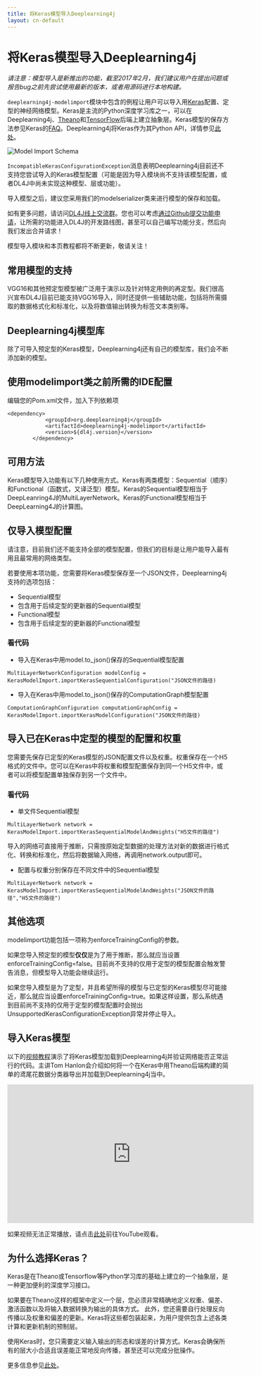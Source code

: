 ```yaml
---
title: 将Keras模型导入Deeplearning4j
layout: cn-default
---
```


# 将Keras模型导入Deeplearning4j

*请注意：模型导入是新推出的功能，截至2017年2月，我们建议用户在提出问题或报告bug之前先尝试使用最新的版本，或者用源码进行本地构建。* 

`deeplearning4j-modelimport`模块中包含的例程让用户可以导入用[Keras](https://keras.io/)配置、定型的神经网络模型。Keras是主流的Python深度学习库之一，可以在Deeplearning4j、[Theano](http://deeplearning.net/software/theano/)和[TensorFlow](https://www.tensorflow.org)后端上建立抽象层。Keras模型的保存方法参见Keras的[FAQ](https://keras.io/getting-started/faq/#how-can-i-save-a-keras-model)。Deeplearning4j将Keras作为其Python API，详情参见[此处](https://github.com/crockpotveggies/dl4j-examples/tree/keras-examples/dl4j-keras-examples)。

![Model Import Schema](../img/model-import-keras.png)

`IncompatibleKerasConfigurationException`消息表明Deeplearning4j目前还不支持您尝试导入的Keras模型配置（可能是因为导入模块尚不支持该模型配置，或者DL4J中尚未实现这种模型、层或功能）。

导入模型之后，建议您采用我们的modelserializer类来进行模型的保存和加载。 

如有更多问题，请访问[DL4J线上交流群](https://gitter.im/deeplearning4j/deeplearning4j)。您也可以考虑[通过Github提交功能申请](https://github.com/deeplearning4j/deeplearning4j/issues)，让所需的功能进入DL4J的开发路线图，甚至可以自己编写功能分支，然后向我们发出合并请求！

模型导入模块和本页教程都将不断更新，敬请关注！

## 常用模型的支持

VGG16和其他预定型模型被广泛用于演示以及针对特定用例的再定型。我们很高兴宣布DL4J目前已能支持VGG16导入，同时还提供一些辅助功能，包括将所需摄取的数据格式化和标准化，以及将数值输出转换为标签文本类别等。  

## Deeplearning4j模型库

除了可导入预定型的Keras模型，Deeplearning4j还有自己的模型库，我们会不断添加新的模型。 

## 使用modelimport类之前所需的IDE配置

编辑您的Pom.xml文件，加入下列依赖项

```
<dependency>
            <groupId>org.deeplearning4j</groupId>
            <artifactId>deeplearning4j-modelimport</artifactId>
            <version>${dl4j.version}</version>
        </dependency>
```

## 可用方法

Keras模型导入功能有以下几种使用方式。Keras有两类模型：Sequential（顺序）和Functional（函数式，又译泛型）模型。Keras的Sequential模型相当于DeepLeanring4J的MultiLayerNetwork。Keras的Functional模型相当于DeepLearning4J的计算图。  

## 仅导入模型配置

请注意，目前我们还不能支持全部的模型配置，但我们的目标是让用户能导入最有用且最常用的网络类型。

若要使用本项功能，您需要将Keras模型保存至一个JSON文件，Deeplearning4j支持的选项包括： 

* Sequential模型 
* 包含用于后续定型的更新器的Sequential模型
* Functional模型
* 包含用于后续定型的更新器的Functional模型

### 看代码

* 导入在Keras中用model.to_json()保存的Sequential模型配置

```
MultiLayerNetworkConfiguration modelConfig = KerasModelImport.importKerasSequentialConfiguration("JSON文件的路径)

```

* 导入在Keras中用model.to_json()保存的ComputationGraph模型配置

```
ComputationGraphConfiguration computationGraphConfig = KerasModelImport.importKerasModelConfiguration("JSON文件的路径)

```






## 导入已在Keras中定型的模型的配置和权重

您需要先保存已定型的Keras模型的JSON配置文件以及权重。权重保存在一个H5格式的文件中。您可以在Keras中将权重和模型配置保存到同一个H5文件中，或者可以将模型配置单独保存到另一个文件中。 

### 看代码

* 单文件Sequential模型

```
MultiLayerNetwork network = KerasModelImport.importKerasSequentialModelAndWeights("H5文件的路径")

```

导入的网络可直接用于推断，只需按原始定型数据的处理方法对新的数据进行格式化、转换和标准化，然后将数据输入网络，再调用network.output即可。

* 配置与权重分别保存在不同文件中的Sequential模型 


```
MultiLayerNetwork network = KerasModelImport.importKerasSequentialModelAndWeights("JSON文件的路径","H5文件的路径")

```

## 其他选项

modelimport功能包括一项称为enforceTrainingConfig的参数。 

如果您导入预定型的模型**仅仅**是为了用于推断，那么就应当设置enforceTrainingConfig=false。目前尚不支持的仅用于定型的模型配置会触发警告消息，但模型导入功能会继续运行。

如果您导入模型是为了定型，并且希望所得的模型与已定型的Keras模型尽可能接近，那么就应当设置enforceTrainingConfig=true。如果这样设置，那么系统遇到目前尚不支持的仅用于定型的模型配置时会抛出UnsupportedKerasConfigurationException异常并停止导入。



## 导入Keras模型

以下的[视频教程](https://www.youtube.com/embed/bI1aR1Tj2DM)演示了将Keras模型加载到Deeplearning4j并验证网络能否正常运行的代码。主讲Tom Hanlon会介绍如何将一个在Keras中用Theano后端构建的简单的鸢尾花数据分类器导出并加载到Deeplearning4j当中。

<iframe width="560" height="315" src="https://www.youtube.com/embed/bI1aR1Tj2DM" frameborder="0" allowfullscreen></iframe>

如果视频无法正常播放，请点击[此处](https://www.youtube.com/embed/bI1aR1Tj2DM)前往YouTube观看。

## 为什么选择Keras？

Keras是在Theano或Tensorflow等Python学习库的基础上建立的一个抽象层，是一种更加便利的深度学习接口。 

如果要在Theano这样的框架中定义一个层，您必须非常精确地定义权重、偏差、激活函数以及将输入数据转换为输出的具体方式。 
此外，您还需要自行处理反向传播以及权重和偏差的更新。Keras将这些都包装起来，为用户提供包含上述各类计算和更新机制的预制层。

使用Keras时，您只需要定义输入输出的形态和误差的计算方式。Keras会确保所有的层大小合适且误差能正常地反向传播，甚至还可以完成分批操作。

更多信息参见[此处](http://deeplearning4j.org/cn/keras)。




